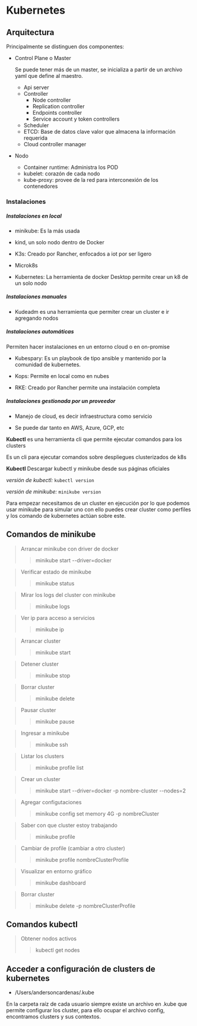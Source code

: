# Kubernetes

## Arquitectura

Principalmente se distinguen dos componentes:

- Control Plane o Master

    Se puede tener más de un master, se inicializa a partir de un archivo yaml que define
    al maestro.

    - Api server
    - Controller
        - Node controller
        - Replication controller
        - Endpoints controller
        - Service account y token controllers
    - Scheduler
    - ETCD: Base de datos clave valor que almacena la información requerida
    - Cloud controller manager

- Nodo
    - Container runtime: Administra los POD
    - kubelet: corazón de cada nodo
    - kube-proxy: provee de la red para interconexión de los contenedores

### Instalaciones 

##### Instalaciones en local

- minikube: Es la más usada

- kind, un solo nodo dentro de Docker

- K3s: Creado por Rancher, enfocados a iot por ser ligero

- Microk8s

- Kubernetes: La herramienta de docker Desktop permite crear un k8 de un solo nodo

##### Instalaciones manuales

- Kudeadm es una herramienta que permiter crear un cluster e ir agregando nodos

##### Instalaciones automáticas

Permiten hacer instalaciones en un entorno cloud o en on-promise

- Kubespary: Es un playbook de tipo ansible y mantenido por la comunidad de kubernetes.

- Kops: Permite en local como en nubes

- RKE: Creado por Rancher permite una instalación completa

##### Instalaciones gestionada por un proveedor

- Manejo de cloud, es decir infraestructura como servicio

- Se puede dar tanto en AWS, Azure, GCP, etc

**Kubectl** es una herramienta cli que permite ejecutar comandos para los clusters

Es un cli para ejecutar comandos sobre despliegues clusterizados de k8s

**Kubectl** Descargar kubectl y minikube desde sus páginas oficiales

*versión de kubectl:* `kubectl version`

*versión de minikube:* `minikube version`


Para empezar necesitamos de un cluster en ejecución por lo que podemos usar minikube para simular uno 
con ello puedes crear cluster como perfiles y los comando de kubernetes actúan sobre este.

## Comandos de minikube

> Arrancar minikube con driver de docker
>> minikube start --driver=docker

> Verificar estado de minikube
>> minikube status

> Mirar los logs del cluster con minikube
>> minikube logs

> Ver ip para acceso a servicios
>> minikube ip

> Arrancar cluster
>> minikube start

> Detener cluster
>> minikube stop

> Borrar cluster
>> minikube delete

> Pausar cluster
>> minikube pause

> Ingresar a minikube
>> minikube ssh

> Listar los clusters
>> minikube profile list

> Crear un cluster
>> minikube start --driver=docker -p nombre-cluster --nodes=2

> Agregar configutaciones
>> minikube config set memory 4G -p nombreCluster

> Saber con que cluster estoy trabajando
>> minikube profile

> Cambiar de profile (cambiar a otro cluster)
>> minikube profile nombreClusterProfile

> Visualizar en entorno gráfico
>> minikube dashboard

> Borrar cluster
>> minikube delete -p nombreClusterProfile


## Comandos kubectl

> Obtener nodos activos
>> kubectl get nodes


## Acceder a configuración de clusters de kubernetes

- /Users/andersoncardenas/.kube

En la carpeta raíz de cada usuario siempre existe un archivo en .kube que permite configurar 
los cluster, para ello ocupar el archivo config, encontramos clusters y sus contextos.





